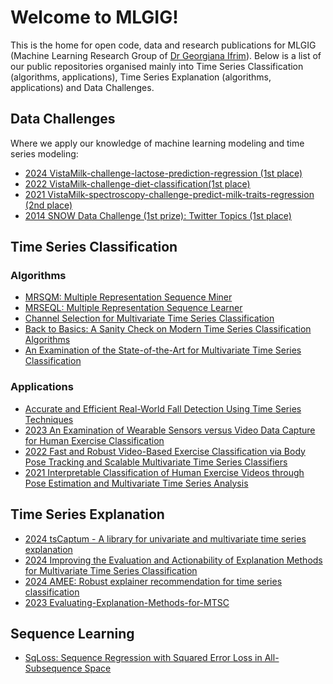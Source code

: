 # Welcome to MLGIG!

This is the home for open code, data and research publications for MLGIG (Machine Learning Research Group of [Dr Georgiana Ifrim](https://people.ucd.ie/georgiana.ifrim)).
Below is a list of our public repositories organised mainly into Time Series Classification (algorithms, applications), Time Series Explanation (algorithms, applications) and Data Challenges.

## Data Challenges
Where we apply our knowledge of machine learning modeling and time series modeling:
* [2024 VistaMilk-challenge-lactose-prediction-regression (1st place)](https://github.com/mlgig/VM-challenge-lactose-prediction-2024)
* [2022 VistaMilk-challenge-diet-classification(1st place)](https://github.com/mlgig/vistamilk_diet_challenge)
* [2021 VistaMilk-spectroscopy-challenge-predict-milk-traits-regression (2nd place)](https://github.com/mlgig/vistamilk-spectroscopy-challenge)
* [2014 SNOW Data Challenge (1st prize): Twitter Topics (1st place)](https://github.com/mlgig/twitter-topics)

## Time Series Classification
### Algorithms
* [MRSQM: Multiple Representation Sequence Miner](https://github.com/mlgig/mrsqm)
* [MRSEQL: Multiple Representation Sequence Learner](https://github.com/mlgig/mrseql)
* [Channel Selection for Multivariate Time Series Classification](https://github.com/mlgig/ChannelSelectionMTSC)
* [Back to Basics: A Sanity Check on Modern Time Series Classification Algorithms](https://github.com/mlgig/TabularModelsforTSC)
* [An Examination of the State-of-the-Art for Multivariate Time Series Classification](https://github.com/mlgig/mtsc_benchmark)
  
### Applications
* [Accurate and Efficient Real-World Fall Detection Using Time Series Techniques](https://github.com/mlgig/ts_fall_detection)
* [2023 An Examination of Wearable Sensors versus Video Data Capture for Human Exercise Classification](https://github.com/mlgig/Video_vs_Shimmer_ECML_2023)
* [2022 Fast and Robust Video-Based Exercise Classification via Body Pose Tracking and Scalable Multivariate Time Series Classifiers](https://github.com/mlgig/BodyMTS_2021)
* [2021 Interpretable Classification of Human Exercise Videos through Pose Estimation and Multivariate Time Series Analysis](https://github.com/mlgig/video-pose-tsc)

## Time Series Explanation
* [2024 tsCaptum - A library for univariate and multivariate time series explanation]()
* [2024 Improving the Evaluation and Actionability of Explanation Methods for Multivariate Time Series Classification](https://github.com/mlgig/xai4mtsc_eval_actionability)
* [2024 AMEE: Robust explainer recommendation for time series classification](https://github.com/mlgig/amee)
* [2023 Evaluating-Explanation-Methods-for-MTSC](https://github.com/mlgig/Evaluating-Explanation-Methods-for-MTSC)

## Sequence Learning
* [SqLoss: Sequence Regression with Squared Error Loss in All-Subsequence Space](https://github.com/mlgig/SqLoss)
<!--

**Here are some ideas to get you started:**

🙋‍♀️ A short introduction - what is your organization all about?
🌈 Contribution guidelines - how can the community get involved?
👩‍💻 Useful resources - where can the community find your docs? Is there anything else the community should know?
🍿 Fun facts - what does your team eat for breakfast?
🧙 Remember, you can do mighty things with the power of [Markdown](https://docs.github.com/github/writing-on-github/getting-started-with-writing-and-formatting-on-github/basic-writing-and-formatting-syntax)
-->
